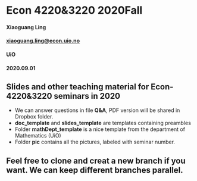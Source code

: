 # Econ 4220&3220 2020Fall

#### Xiaoguang Ling
#### xiaoguang.ling@econ.uio.no
#### UiO
#### 2020.09.01

## Slides and other teaching material for Econ-4220&3220 seminars in 2020
* We can answer questions in file **Q&A**, PDF version will be shared in Dropbox folder.
* **doc_template** and **slides_template** are templates containing preambles
* Folder **mathDept_template** is a nice template from the department of Mathematics (UiO)
* Folder **pic** contains all the pictures, labeled with seminar number.

## Feel free to clone and creat a new branch if you want. We can keep different branches parallel. 
